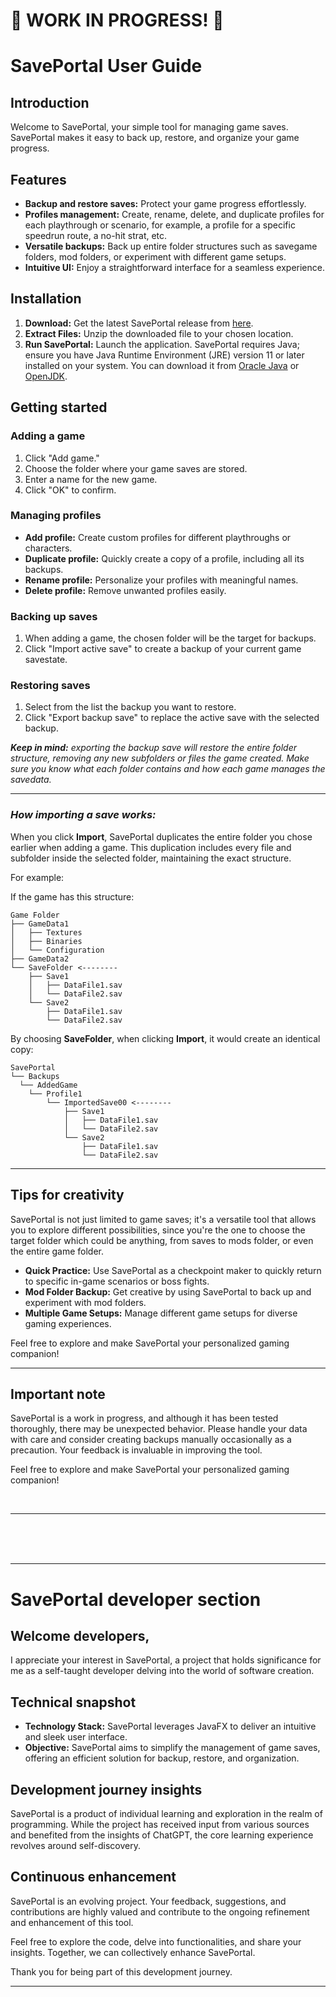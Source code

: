 # **🚧 WORK IN PROGRESS! 🚧**

# SavePortal User Guide

## Introduction

Welcome to SavePortal, your simple tool for managing game saves. SavePortal makes it easy to back up, restore, and
organize your game progress.

## Features

- **Backup and restore saves:** Protect your game progress effortlessly.
- **Profiles management:** Create, rename, delete, and duplicate profiles for each playthrough or scenario, for example,
  a profile for a specific speedrun route, a no-hit strat, etc.
- **Versatile backups:** Back up entire folder structures such as savegame folders, mod folders, or experiment with
  different game setups.
- **Intuitive UI:** Enjoy a straightforward interface for a seamless experience.

## Installation

1. **Download:** Get the latest SavePortal release from [here](https://github.com/Suleyk/SavePortal/releases).
2. **Extract Files:** Unzip the downloaded file to your chosen location.
3. **Run SavePortal:** Launch the application. SavePortal requires Java; ensure you have Java Runtime Environment (JRE)
   version 11 or later installed on your system. You can download it
   from [Oracle Java](https://www.oracle.com/java/technologies/javase-downloads.html)
   or [OpenJDK](https://adoptopenjdk.net/).

## Getting started

### Adding a game

1. Click "Add game."
2. Choose the folder where your game saves are stored.
3. Enter a name for the new game.
4. Click "OK" to confirm.

### Managing profiles

- **Add profile:** Create custom profiles for different playthroughs or characters.
- **Duplicate profile:** Quickly create a copy of a profile, including all its backups.
- **Rename profile:** Personalize your profiles with meaningful names.
- **Delete profile:** Remove unwanted profiles easily.

### Backing up saves

1. When adding a game, the chosen folder will be the target for backups.
2. Click "Import active save" to create a backup of your current game savestate.

### Restoring saves

1. Select from the list the backup you want to restore.
2. Click "Export backup save" to replace the active save with the selected backup.

**_Keep in mind:_** _exporting the backup save will restore the entire folder structure, removing any new subfolders or
files the game created. Make sure you know what each folder contains and how each game manages the savedata._

---

### **_How importing a save works:_**

When you click **Import**, SavePortal duplicates the entire folder you chose earlier when adding a game. This
duplication includes every file and subfolder inside the selected folder, maintaining the exact structure.

For example:

If the game has this structure:

```
Game Folder
├── GameData1
│   ├── Textures
│   ├── Binaries
│   └── Configuration
├── GameData2
└── SaveFolder <--------
    ├── Save1
    │   ├── DataFile1.sav
    │   └── DataFile2.sav
    └── Save2
        ├── DataFile1.sav
        └── DataFile2.sav
```

By choosing **SaveFolder**, when clicking **Import**, it would create an identical copy:

```
SavePortal
└── Backups
  └── AddedGame
    └── Profile1
        └── ImportedSave00 <--------
            ├── Save1
            │   ├── DataFile1.sav
            │   └── DataFile2.sav
            └── Save2
                ├── DataFile1.sav
                └── DataFile2.sav
```

---

## Tips for creativity

SavePortal is not just limited to game saves; it's a versatile tool that allows you to explore different possibilities,
since you're the one to choose the target folder which could be anything, from saves to mods folder, or even the entire
game folder.

- **Quick Practice:** Use SavePortal as a checkpoint maker to quickly return to specific in-game scenarios or boss
  fights.
- **Mod Folder Backup:** Get creative by using SavePortal to back up and experiment with mod folders.
- **Multiple Game Setups:** Manage different game setups for diverse gaming experiences.

Feel free to explore and make SavePortal your personalized gaming companion!

---

## Important note

SavePortal is a work in progress, and although it has been tested thoroughly, there may be unexpected behavior. Please
handle your data with care and consider creating backups manually occasionally as a precaution. Your feedback is
invaluable in improving the tool.

Feel free to explore and make SavePortal your personalized gaming companion!

<br>

---

<br><br><br>

---

# SavePortal developer section

## Welcome developers,

I appreciate your interest in SavePortal, a project that holds significance for me as a self-taught developer delving
into the world of software creation.

## Technical snapshot

- **Technology Stack:** SavePortal leverages JavaFX to deliver an intuitive and sleek user interface.
- **Objective:** SavePortal aims to simplify the management of game saves, offering an efficient solution for backup,
  restore, and organization.

## Development journey insights

SavePortal is a product of individual learning and exploration in the realm of programming. While the project has
received input from various sources and benefited from the insights of ChatGPT, the core learning experience revolves
around self-discovery.

## Continuous enhancement

SavePortal is an evolving project. Your feedback, suggestions, and contributions are highly valued and contribute to the
ongoing refinement and enhancement of this tool.

Feel free to explore the code, delve into functionalities, and share your insights. Together, we can collectively
enhance SavePortal.

Thank you for being part of this development journey.

---
